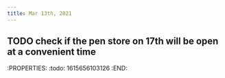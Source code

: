 ```yaml
---
title: Mar 13th, 2021
---
```


## TODO check if the pen store on 17th will be open at a convenient time
:PROPERTIES:
:todo: 1615656103126
:END:
